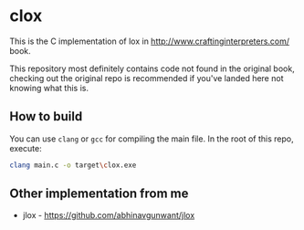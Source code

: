 # clox

This is the C implementation of lox in http://www.craftinginterpreters.com/
book.

This repository most definitely contains code not found in the original book,
checking out the original repo is recommended if you've landed here not
knowing what this is.

## How to build

You can use `clang` or `gcc` for compiling the main file. In the root of this
repo, execute:

```bash
clang main.c -o target\clox.exe
```


## Other implementation from me

- jlox - https://github.com/abhinavgunwant/jlox

